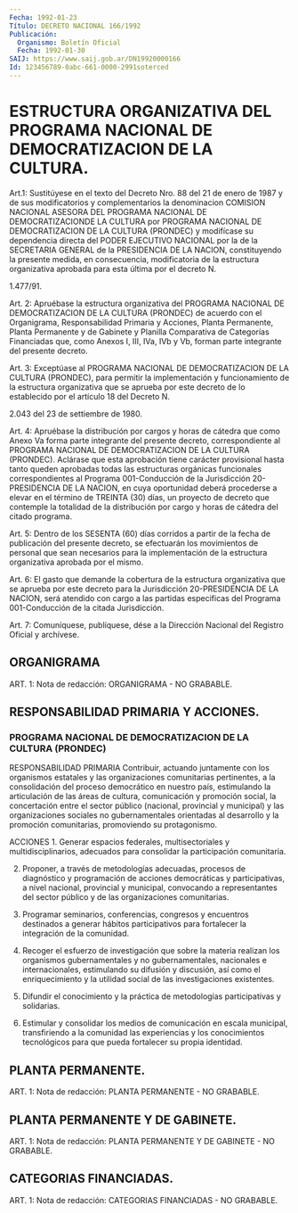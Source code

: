 ```yaml
---
Fecha: 1992-01-23
Título: DECRETO NACIONAL 166/1992
Publicación:
  Organismo: Boletín Oficial
  Fecha: 1992-01-30
SAIJ: https://www.saij.gob.ar/DN19920000166
Id: 123456789-0abc-661-0000-2991soterced
---
```

# ESTRUCTURA ORGANIZATIVA DEL PROGRAMA NACIONAL DE DEMOCRATIZACION DE LA CULTURA.

<a id="1"></a>
Art.1:  Sustitúyese  en el texto del Decreto Nro. 88 del 21 de enero  de  1987  y  de  sus  modificatorios  y  complementarios  la denominacion COMISION NACIONAL  ASESORA  DEL  PROGRAMA  NACIONAL DE DEMOCRATIZACIONDE LA CULTURA por PROGRAMA NACIONAL DE DEMOCRATIZACION DE LA CULTURA (PRONDEC) y modifícase su dependencia  directa  del  PODER  EJECUTIVO  NACIONAL por la de  la SECRETARIA  GENERAL  de la PRESIDENCIA DE LA NACION,  constituyendo la  presente  medida,  en    consecuencia,    modificatoria  de  la estructura organizativa aprobada para esta última  por el decreto N.

1.477/91.

<a id="2"></a>
Art.  2:  Apruébase  la  estructura  organizativa del PROGRAMA NACIONAL DE DEMOCRATIZACION DE LA CULTURA (PRONDEC)  de acuerdo con el Organigrama,    Responsabilidad  Primaria  y  Acciones,  Planta Permanente, Planta Permanente  y de Gabinete y Planilla Comparativa de Categorías Financiadas que, como  Anexos  I, III, IVa, IVb y Vb, forman parte integrante del presente decreto.

<a id="3"></a>
Art.  3: Exceptúase al PROGRAMA NACIONAL DE DEMOCRATIZACION DE LA CULTURA (PRONDEC), para permitir la implementación y funcionamiento  de  la  estructura  organizativa que se aprueba por este decreto de lo establecido por el  artículo  18  del  Decreto N.

2.043 del 23 de settiembre de 1980.

<a id="4"></a>
Art. 4: Apruébase la distribución por cargos y horas de cátedra que  como  Anexo  Va  forma  parte integrante del presente decreto, correspondiente  al  PROGRAMA NACIONAL  DE  DEMOCRATIZACION  DE  LA CULTURA  (PRONDEC). Aclárase  que  esta  aprobación  tiene carácter provisional  hasta  tanto  queden  aprobadas  todas las estructuras orgánicas  funcionales correspondientes al Programa  001-Conducción de la Jurisdicción 20-PRESIDENCIA DE LA NACION, en cuya oportunidad  deberá  procederse  a  elevar en el término de TREINTA (30) días, un proyecto de decreto que  contemple la totalidad de la distribución  por  cargo y horas de cátedra  del  citado  programa.

<a id="5"></a>
Art. 5: Dentro de los SESENTA (60) días corridos a partir de la fecha  de  publicación  del  presente  decreto,  se  efectuarán los movimientos  de personal que sean necesarios para la implementación de la estructura organizativa aprobada por el mismo.

<a id="6"></a>
Art.  6:  El  gasto  que demande la cobertura de la estructura organizativa que se aprueba  por  este decreto para la Jurisdicción 20-PRESIDENCIA  DE  LA  NACION,  será  atendido  con  cargo  a  las partidas  especificas  del  Programa 001-Conducción  de  la  citada Jurisdicción.

<a id="7"></a>
Art.  7: Comuníquese, publíquese, dése a la Dirección Nacional del Registro Oficial y archívese.

## ORGANIGRAMA

<a id="1"></a>
ART.  1:  Nota  de  redacción:  ORGANIGRAMA  -  NO  GRABABLE.

## RESPONSABILIDAD PRIMARIA Y ACCIONES.

### PROGRAMA NACIONAL DE DEMOCRATIZACION DE LA CULTURA (PRONDEC)

<a id="1"></a>
RESPONSABILIDAD PRIMARIA Contribuir,  actuando  juntamente  con  los organismos estatales y las  organizaciones comunitarias pertinentes,  a  la  consolidación del proceso democrático en nuestro país, estimulando la articulación  de  las  áreas  de  cultura, comunicación y promoción social,  la  concertación  entre  el  sector    público  (nacional, provincial    y  municipal)  y  las  organizaciones  sociales    no gubernamentales orientadas al desarrollo y la promoción comunitarias, promoviendo su protagonismo.

ACCIONES 1. Generar espacios federales, multisectoriales y multidisciplinarios,  adecuados  para  consolidar  la participación comunitaria.

2.  Proponer,  a  través  de  metodologías adecuadas, procesos  de diagnóstico y programación de acciones democráticas y participativas,  a  nivel  nacional,    provincial    y  municipal, convocando a representantes del sector público y de las organizaciones comunitarias.

3.  Programar  seminarios,  conferencias,  congresos  y encuentros destinados  a  generar  hábitos  participativos para fortalecer  la integración de la comunidad.

4.  Recoger  el esfuerzo de investigación  que  sobre  la  materia realizan  los  organismos  gubernamentales  y  no  gubernamentales, nacionales e internacionales,  estimulando su difusión y discusión, así como el enriquecimiento y la utilidad social de las investigaciones existentes.

5.  Difundir  el  conocimiento  y  la   práctica  de  metodologías participativas y solidarias.

6.  Estimular y consolidar los medios de  comunicación  en  escala municipal,  transfiriendo  a  la  comunidad  las experiencias y los conocimientos  tecnológicos  para  que pueda fortalecer  su  propia identidad.

## PLANTA PERMANENTE.

<a id="1"></a>
ART. 1: Nota de redacción: PLANTA PERMANENTE - NO GRABABLE.

## PLANTA PERMANENTE Y DE GABINETE.

<a id="1"></a>
ART. 1: Nota de redacción: PLANTA PERMANENTE Y DE GABINETE - NO GRABABLE.

## CATEGORIAS FINANCIADAS.

<a id="1"></a>
ART. 1: Nota de redacción: CATEGORIAS FINANCIADAS - NO GRABABLE.